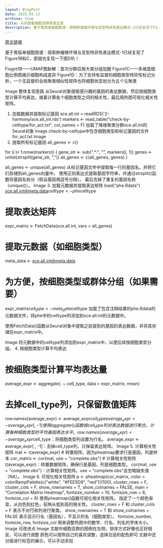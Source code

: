```yaml
---
layout: BlogPost
date: 2025.03.13 
archive: true
title: 从热图看细胞亚群聚类全景
description: 基于胃癌单细胞图谱：探索肿瘤微环境与亚型特异性表达模式-1已经复现了Figure1B和C，那就也复现一下图D叭！
---
```


[原文链接](https://mp.weixin.qq.com/s/RF2plVSsM1uszB7JCZsncA)


基于胃癌单细胞图谱：探索肿瘤微环境与亚型特异性表达模式-1已经复现了Figure1B和C，那就也复现一下图D叭！

Fiugre1B——UMAP图新解：首次分群后按大类分组加圈
Figure1C——多维度细胞比例图揭示细胞构成差异
Figure1D：为了支持有监督的细胞类型特异性标记分析，一个无监督的全局聚类相似性矩阵也将细胞状态划分为五个元聚类

Image
整体复现思路
从Seurat对象提取感兴趣的基因的表达数据，然后按细胞类型计算平均表达，接着计算各个细胞类型之间的相关性，最后用热图可视化相关性矩阵。

1. 加载数据并提取标记基因
sce.all.int = readRDS('2-harmony/sce.all_int.rds')
markers <- read_table("check-by-celltype/for_act.txt", col_names = F)
加载了降维聚类分群sce.all.int的Seurat对象
Image
check-by-celltype中包含细胞类型和标记基因的文件for_act.txt
Image
2. 提取所有标记基因
all_genes <- c()

for (i in 1:nrow(markers)) {
  gene_str <- sub(".*:", "", markers[i, 1])
  genes <- unlist(strsplit(gene_str, ","))
  all_genes <- c(all_genes, genes)
}

all_genes <- unique(all_genes)
从标记基因文件中提取每一行的基因名，并把它们存储到all_genes向量中。
使用正则表达式提取基因字符串，并通过strsplit()函数将基因名拆分（假设基因用逗号分隔）。
最后去掉了重复的基因名称（unique()）。
Image
3. 加载元数据并提取表达矩阵
load("phe.Rdata")
sce.all.int@meta.data$celltype <- phe$celltype

# 提取表达矩阵
expr_matrix <- FetchData(sce.all.int, vars = all_genes)

# 提取元数据（如细胞类型）
meta_data <- sce.all.int@meta.data

# 为方便，按细胞类型或群体分组（如果需要）
expr_matrix$cell_type <- meta_data$celltype
加载了包含注释结果的phe.Rdata的元数据文件，将phe中的celltype列添加到sce.all.int的元数据中。

使用FetchData()函数从Seurat对象中提取之前提到的基因的表达数据，并将其存储在expr_matrix中。

Image
将元数据中的celltype列添加到expr_matrix中，以便后续按细胞类型分组。
4. 按细胞类型计算平均表达
# 按细胞类型计算平均表达量
average_expr <- aggregate(. ~ cell_type, data = expr_matrix, mean)

# 去掉cell_type列，只保留数值矩阵
row.names(average_expr) <- average_expr$cell_type
average_expr <- average_expr[ , -1]
使用aggregate()函数按cell_type列对表达数据进行聚合，计算每种细胞类型的平均基因表达水平。
row.names(average_expr) <- average_expr$cell_type：将细胞类型列设置为行名。
average_expr <- average_expr[ , -1]：去掉cell_type列，只保留表达矩阵。
Image
5. 计算相关性矩阵
mat <- t(average_expr)  # 转置矩阵，因为pheatmap要求行是基因，列是样本
cor_matrix <- cor(mat, use = "complete.obs")  # 计算相关性矩阵
t(average_expr)：转置数据矩阵，确保行是基因，列是细胞类型。
cor(mat, use = "complete.obs")：计算相关性矩阵。use = "complete.obs"会忽略缺失值（NA）。
Image
6. 可视化相关性矩阵
p <- pheatmap(cor_matrix,
         color = colorRampPalette(c("white", "#FEE5D9", "red"))(100),
         cluster_rows = F, 
         cluster_cols = F, 
         show_rownames = T, 
         show_colnames = FALSE, 
         main = "Correlation Matrix Heatmap", 
         fontsize_number = 10, 
         fontsize_row = 8, 
         fontsize_col = 8)
使用pheatmap()函数可视化相关性矩阵。
指定了一个颜色渐变，从白色到红色，反映从低到高的相关性。
cluster_rows = F 和 cluster_cols = F 表示不对行和列进行聚类。
show_rownames = T 和 show_colnames = FALSE 表示显示行名（基因名），不显示列名（细胞类型）。
fontsize_number, fontsize_row, fontsize_col 用来调整热图中的数字、行名、列名的字体大小。
Image
可改进点
Image
文献中细胞亚群的图例在左侧，排序方式好像也正好相反，可以进行调整
颜色可以按照自己的喜欢调整，选择合适的配色即可
文献中还分层进行标签的展示，可以手动添加


